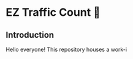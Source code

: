 # EZ Traffic Count :vertical_traffic_light:

## Introduction
Hello everyone! This repository houses a work-i